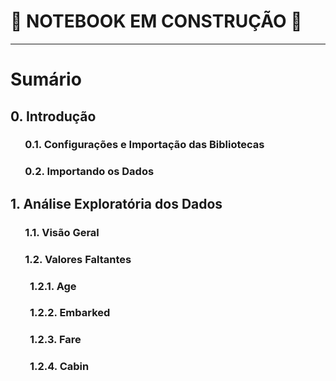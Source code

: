 # 🚧 **NOTEBOOK EM CONSTRUÇÃO** 🚧
---
# Sumário
## 0. Introdução
###  &nbsp;&nbsp;&nbsp;&nbsp;&nbsp;&nbsp;0.1. Configurações e Importação das Bibliotecas
###  &nbsp;&nbsp;&nbsp;&nbsp;&nbsp;&nbsp;0.2. Importando os Dados

## 1. Análise Exploratória dos Dados
###  &nbsp;&nbsp;&nbsp;&nbsp;&nbsp;&nbsp;1.1. Visão Geral
###  &nbsp;&nbsp;&nbsp;&nbsp;&nbsp;&nbsp;1.2. Valores Faltantes
###  &nbsp;&nbsp;&nbsp;&nbsp;&nbsp;&nbsp;&nbsp;&nbsp;1.2.1. Age
###  &nbsp;&nbsp;&nbsp;&nbsp;&nbsp;&nbsp;&nbsp;&nbsp;1.2.2. Embarked
###  &nbsp;&nbsp;&nbsp;&nbsp;&nbsp;&nbsp;&nbsp;&nbsp;1.2.3. Fare
###  &nbsp;&nbsp;&nbsp;&nbsp;&nbsp;&nbsp;&nbsp;&nbsp;1.2.4. Cabin
